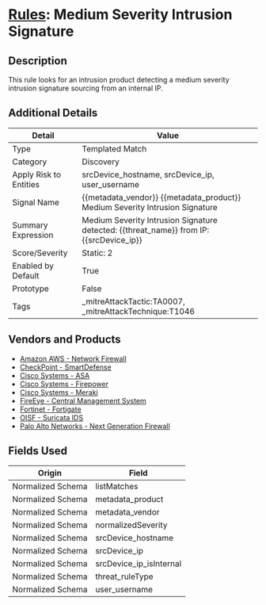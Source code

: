 # [Rules](README.md): Medium Severity Intrusion Signature

## Description
This rule looks for an intrusion product detecting a medium severity intrusion signature sourcing from an internal IP.

## Additional Details
|Detail|Value|
|----|----|
|Type|Templated Match|
|Category|Discovery|
|Apply Risk to Entities|srcDevice_hostname, srcDevice_ip, user_username|
|Signal Name|{{metadata_vendor}} {{metadata_product}} Medium Severity Intrusion Signature|
|Summary Expression|Medium Severity Intrusion Signature detected: {{threat_name}} from IP: {{srcDevice_ip}}|
|Score/Severity|Static: 2|
|Enabled by Default|True|
|Prototype|False|
|Tags|_mitreAttackTactic:TA0007, _mitreAttackTechnique:T1046|
## Vendors and Products
- [Amazon AWS - Network Firewall](../products/3a82061c-2ca3-4289-9c9b-78756001aa38.md)
- [CheckPoint - SmartDefense](../products/2b82e665-bdde-474a-ae29-4f0f76598556.md)
- [Cisco Systems - ASA](../products/be4f7473-fe69-4311-8859-3561900060bf.md)
- [Cisco Systems - Firepower](../products/da9e05a5-3fd3-46a7-a107-ae03c01e3f5a.md)
- [Cisco Systems - Meraki](../products/724c9add-8cd9-4013-b9e1-a907b96da426.md)
- [FireEye - Central Management System](../products/a4b7d3df-ec31-4c94-bf09-2f790db91de1.md)
- [Fortinet - Fortigate](../products/c57e2c85-4fc1-4fb7-8fa1-dbc5235231ad.md)
- [OISF - Suricata IDS](../products/afabb29d-e728-410f-b7c6-acfa9efbe1ed.md)
- [Palo Alto Networks - Next Generation Firewall](../products/46f5fa2c-1a62-4692-82ad-ed87800a0adb.md)


## Fields Used

|Origin|Field|
|----|----|
|Normalized Schema|listMatches|
|Normalized Schema|metadata_product|
|Normalized Schema|metadata_vendor|
|Normalized Schema|normalizedSeverity|
|Normalized Schema|srcDevice_hostname|
|Normalized Schema|srcDevice_ip|
|Normalized Schema|srcDevice_ip_isInternal|
|Normalized Schema|threat_ruleType|
|Normalized Schema|user_username|


